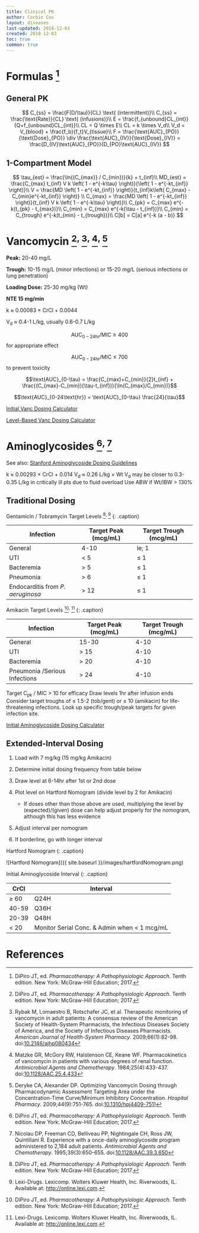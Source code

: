 ```yaml
---
title: Clinical PK
author: Corbin Cox
layout: diseases
last-updated: 2018-12-03
created: 2018-12-03
toc: true
common: true
---
```


# Formulas [^dipiro]


## General PK

$$
C_{ss} = \frac{F(D/\tau)}{CL} \text{ (intermittent)}\\
C_{ss} = \frac{\text{Rate}}{CL} \text{ (infusions)}\\
E = \frac{f_{unbound}CL_{int}}{Q+f_{unbound}CL_{int}}\\
CL = Q \times E\\
CL = k \times V_d\\
V_d = V_{blood} + \frac{f_b}{f_t}V_{tissue}\\
F = \frac{\text{AUC}_{PO}}{\text{Dose}_{PO}} \div \frac{\text{AUC}_{IV}}{\text{Dose}_{IV}} = \frac{D_{IV}\text{AUC}_{PO}}{D_{PO}\text{AUC}_{IV}}
$$


## 1-Compartment Model

$$
\tau_{est} = \frac{\ln{(C_{max}} / C_{min})}{k} + t_{inf}\\
MD_{est} = \frac{C_{max} t_{inf} V k \left( 1 - e^{-k\tau} \right)}{\left( 1 - e^{-kt_{inf}} \right)}\\
V = \frac{MD \left( 1 - e^{-kt_{inf}} \right)}{t_{inf}k\left( C_{max} - C_{min}e^{-kt_{inf}} \right)} \\
C_{max} = \frac{MD \left( 1 - e^{-kt_{inf}} \right)}{t_{inf} V k \left( 1 - e^{-k\tau} \right)}\\
C_{pk} = C_{max} e^{-k(t_{pk} - t_{max})}\\
C_{min} =  C_{max} e^{-k(\tau - t_{inf})}\\
C_{min} = C_{trough} e^{-k(t_{min} - t_{trough})}\\
C[b] = C[a] e^{-k (a - b)}
$$

# Vancomycin [^dipiro]<sup>, </sup>[^rybak2009]<sup>, </sup>[^matzkel1984]<sup>, </sup>[^deryke2009] 

**Peak:** 20-40 mg/L

**Trough:** 10-15 mg/L (minor infections) or 15-20 mg/L (serious infections or lung penetration)

**Loading Dose:** 25-30 mg/kg (Wt)

**NTE 15 mg/min**

k &asymp; 0.00083 &times; CrCl + 0.0044

V<sub>d</sub> &asymp; 0.4-1 L/kg, usually 0.6-0.7 L/kg

$$\text{AUC}_{0-24\text{hr}}/\text{MIC} \ge 400$$ for appropriate effect

$$\text{AUC}_{0-24\text{hr}}/\text{MIC} \le 700$$ to prevent toxicity

$$\text{AUC}_{0-\tau} = \frac{C_{max}+C_{min}}{2}t_{inf} + \frac{(C_{max}-C_{min})(\tau-t_{inf})}{\ln(C_{max}/C_{min})}$$

$$\text{AUC}_{0-24\text{hr}} = \text{AUC}_{0-\tau} \frac{24}{\tau}$$

[Initial Vanc Dosing Calculator](https://globalrph.com/medcalcs/aminoglycosides-and-vancomycin-original-calculator/)

[Level-Based Vanc Dosing Calculator](https://globalrph.com/medcalcs/vanco-single-advanced/)

# Aminoglycosides [^dipiro]<sup>, </sup>[^nicolau1995]

See also: [Stanford Aminoglycoside Dosing Guidelines](http://med.stanford.edu/bugsanddrugs/dosing-protocols/_jcr_content/main/panel_builder/panel_0/download_2/file.res/Aminoglycoside%20Dosing%20Guide%202017-08-23.pdf)

k &asymp; 0.00293 &times; CrCl + 0.014
V<sub>d</sub> &asymp; 0.26 L/kg &times; Wt
V<sub>d</sub> may be closer to 0.3-0.35 L/kg in critically ill pts due to fluid overload
Use ABW if Wt/IBW &gt; 130%

## Traditional Dosing

Gentamicin / Tobramycin Target Levels [^dipiro]<sup>, </sup>[^lexi]
{: .caption}

|**Infection**|**Target Peak (mcg/mL)**|**Target Trough (mcg/mL)**|
|---|---|---|
|General| 4-10| le; 1|
|UTI|  &lt; 5|&le; 1|
|Bacteremia| &gt; 5|&le; 1|
|Pneumonia|  &gt; 6|&le; 1|
|Endocarditis from *P. aeruginosa* |&gt; 12|&le; 1|

Amikacin Target Levels  [^dipiro]<sup>, </sup>[^lexi]
{: .caption}

|**Infection**|**Target Peak (mcg/mL)** |**Target Trough (mcg/mL)**|
|---|---|---|
|General|15-30|4-10|
|UTI|&gt; 15|4-10|
|Bacteremia|&gt; 20|4-10|
|Pneumonia /Serious Infections|&gt; 24|4-10|

Target C<sub>pk</sub> / MIC &gt; 10 for efficacy
Draw levels 1hr after infusion ends
Consider target troughs of &le; 1.5-2 (tob/gent) or &le; 10 (amikacin)
for life-threatening infections. Look up specific trough/peak targets
for given infection site.

[Initial Aminoglycoside Dosing Calculator](https://globalrph.com/medcalcs/aminoglycosides-and-vancomycin-original-calculator/)

## Extended-Interval Dosing

1. Load with 7 mg/kg (15 mg/kg Amikacin)

2. Determine initial dosing frequency from table below

3. Draw level at 6-14hr after 1st or 2nd dose

4. Plot level on Hartford Nomogram (divide level by 2 for Amikacin)

    -   If doses other than those above are used, multiplying the level by (expected)/(given) dose can help adjust properly for the nomogram, although this has less evidence 

5. Adjust interval per nomogram

6. If borderline, go with longer interval


Hartford Nomogram
{: .caption}



![Hartford Nomogram]({{ site.baseurl }}/images/hartfordNomogram.png)



Initial Aminoglycoside Interval
{: .caption}

|CrCl|Interval|
|---|---|
|&ge; 60|  Q24H|
|40-59|Q36H|
|20-39|Q48H|
|&lt; 20|Monitor Serial Conc. & Admin when &lt; 1 mcg/mL|



# References

[^dipiro]: DiPiro JT, ed. *Pharmacotherapy: A Pathophysiologic Approach*. Tenth edition. New York: McGraw-Hill Education; 2017.
[^rybak2009]: Rybak M, Lomaestro B, Rotschafer JC, et al. Therapeutic monitoring of vancomycin in adult patients: A consensus review of the American Society of Health-System Pharmacists, the Infectious Diseases Society of America, and the Society of Infectious Diseases Pharmacists. *American Journal of Health-System Pharmacy*. 2009;66(1):82-98. doi:[10.2146/ajhp080434](https://doi.org/10.2146/ajhp080434)
[^matzkel1984]: Matzke GR, McGory RW, Halstenson CE, Keane WF. Pharmacokinetics of vancomycin in patients with various degrees of renal function. *Antimicrobial Agents and Chemotherapy*. 1984;25(4):433-437. doi:[10.1128/AAC.25.4.433](https://doi.org/10.1128/AAC.25.4.433)
[^deryke2009]: Deryke CA, Alexander DP. Optimizing Vancomycin Dosing through Pharmacodynamic Assessment Targeting Area under the Concentration-Time Curve/Minimum Inhibitory Concentration. *Hospital Pharmacy*. 2009;44(9):751-765. doi:[10.1310/hpj4409-751](https://doi.org/10.1310/hpj4409-751)]
[^nicolau1995]: Nicolau DP, Freeman CD, Belliveau PP, Nightingale CH, Ross JW, Quintiliani R. Experience with a once-daily aminoglycoside program administered to 2,184 adult patients. *Antimicrobial Agents and Chemotherapy*. 1995;39(3):650-655. doi:[10.1128/AAC.39.3.650](https://doi.org/10.1128/AAC.39.3.650)
[^lexi]: Lexi-Drugs. Lexicomp. Wolters Kluwer Health, Inc. Riverwoods, IL. Available at: http://online.lexi.com.


